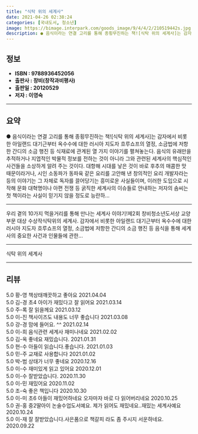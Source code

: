 ```yaml
---
title: "식탁 위의 세계사"
date: 2021-04-26 02:38:24
categories: [국내도서, 청소년]
image: https://bimage.interpark.com/goods_image/9/4/4/2/210519442s.jpg
description: ● 음식이라는 연결 고리를 통해 종횡무진하는 책![식탁 위의 세계사]는 감자에서 비롯한 아일랜드 대기근부터 옥수수에 대한 러시아 지도자 흐루쇼프의 열정, 소금법에 저항한 간디의 소금 행진 등 식재료에 관계된 열 가지 이야기를 펼쳐놓는다. 음식의 유래만을 추적하거나 지엽적인 박물적 정보
---
```


## **정보**

- **ISBN : 9788936452056**
- **출판사 : 창비(창작과비평사)**
- **출판일 : 20120529**
- **저자 : 이영숙**

------



## **요약**

●  음식이라는 연결 고리를 통해 종횡무진하는 책![식탁 위의 세계사]는 감자에서 비롯한 아일랜드 대기근부터 옥수수에 대한 러시아 지도자 흐루쇼프의 열정, 소금법에 저항한 간디의 소금 행진 등 식재료에 관계된 열 가지 이야기를 펼쳐놓는다. 음식의 유래만을 추적하거나 지엽적인 박물적 정보를 전하는 것이 아니라 그와 관련된 세계사의 핵심적인 사건들을 소상하게 알려 주는 것이다. 대항해 시대를 낳은 것이 바로 후추의 매콤한 맛 때문이라거나, 시인 소동파가 동파육 같은 요리를 고안해 낸 창의적인 요리 개발자라는 등의 이야기는 그 자체로 독자를 끌어당기는 흥미로운 사실들이며, 이러한 도입으로 시작해 문화 대혁명이나 아편 전쟁 등 굵직한 세계사의 이슈들로 안내하는 저자의 솜씨는 첫 책이라는 사실이 믿기지 않을 정도로 능란하...

------

우리 곁의 10가지 먹을거리를 통해 만나는 세계사 이야기!제2회 창비청소년도서상 교양 부문 대상 수상작식탁위의 세계사. 감자에서 비롯한 아일랜드 대기근부터 옥수수에 대한 러시아 지도자 흐루쇼프의 열정, 소금법에 저항한 간디의 소금 행진 등 음식을 통해 세계사의 중요한 사건과 인물들에 관한... 

------


식탁 위의 세계사 

------


## **리뷰** 

5.0 황-영 책상태깨끗하고 좋아요 2021.04.04 <br/>5.0 김-경 초4 아이가 재밌다고 잘 읽어요 2021.03.14 <br/>5.0 주-록 잘 읽을께요 2021.03.12 <br/>5.0 이-진 책사이즈도 내용도 너무 좋습니다 2021.03.08 <br/>5.0 강-경 맘에 들어요. ^^ 2021.02.14 <br/>5.0 이-희 음식관련  세계사 재미나네요 2021.02.02 <br/>5.0 김-옥 좋네요 재밌습니다. 2021.01.31 <br/>5.0 현-수 아들이 읽습니다.좋습니다. 2021.01.03 <br/>5.0 민-주 교재로 사용합니다 2021.01.02 <br/>5.0 박-범 상태가 너무 좋네요 2020.12.16 <br/>5.0 이-수 재미있게 읽고 있어요 2020.12.01 <br/>5.0 이-수 잘받았습니다. 2020.11.30 <br/>5.0 이-민 재밌어요 2020.11.02 <br/>5.0 조-숙 좋은 책입니다 2020.10.30 <br/>5.0 이-미 초6 아들이 재밌어하네요
오자마자 바로 다 읽어버리네요 2020.10.25 <br/>5.0 권-홍 중2딸아이 논술수업도서예요. 제가 읽어도 재밌네요..재밌는 세계사예요 2020.10.24 <br/>5.0 이-재 잘 잘받았습니다.사은품으로 책갈피 라도 좀 주시지 서운하네요.
 2020.09.22 <br/>